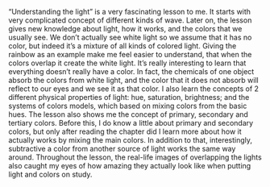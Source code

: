 “Understanding the light” is a very fascinating lesson to me. It starts with very complicated concept of different kinds of wave. Later on, the lesson gives new knowledge about light, how it works, and the colors that we usually see. We don’t actually see white light so we assume that it has no color, but indeed it’s a mixture of all kinds of colored light. Giving the rainbow as an example make me feel easier to understand, that when the colors overlap it create the white light. It’s really interesting to learn that everything doesn’t really have a color. In fact, the chemicals of one object absorb the colors from white light, and the color that it does not absorb will reflect to our eyes and we see it as that color. 
I also learn the concepts of 2 different physical properties of light: hue, saturation, brightness; and the systems of colors models, which based on mixing colors from the basic hues. The lesson also shows me the concept of primary, secondary and tertiary colors. Before this, I do know a little about primary and secondary colors, but only after reading the chapter did I learn more about how it actually works by mixing the main colors. In addition to that, interestingly, subtractive a color from another source of light works the same way around. Throughout the lesson, the real-life images of overlapping the lights also caught my eyes of how amazing they actually look like when putting light and colors on study.
